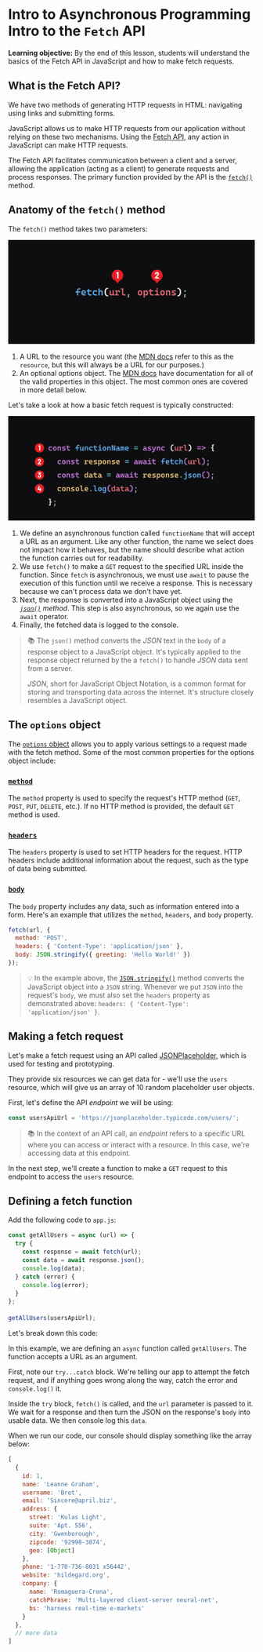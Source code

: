 <h1>
  <span class="headline">Intro to Asynchronous Programming</span>
  <span class="subhead">Intro to the <code>Fetch</code> API</span>
</h1>

**Learning objective:** By the end of this lesson, students will understand the basics of the Fetch API in JavaScript and how to make fetch requests.

## What is the Fetch API?

We have two methods of generating HTTP requests in HTML: navigating using links and submitting forms.

JavaScript allows us to make HTTP requests from our application without relying on these two mechanisms. Using the [Fetch API](https://developer.mozilla.org/en-US/docs/Web/API/Fetch_API), any action in JavaScript can make HTTP requests.

The Fetch API facilitates communication between a client and a server, allowing the application (acting as a client) to generate requests and process responses. The primary function provided by the API is the [`fetch()`](https://developer.mozilla.org/en-US/docs/Web/API/fetch) method.

## Anatomy of the `fetch()` method

The `fetch()` method takes two parameters:

![Anatomy of the `fetch()` method](./assets/fetch-method.png)

1. A URL to the resource you want (the [MDN docs](https://developer.mozilla.org/en-US/docs/Web/API/fetch#parameters) refer to this as the `resource`, but this will always be a URL for our purposes.)
2. An optional options object. The [MDN docs](https://developer.mozilla.org/en-US/docs/Web/API/fetch#options) have documentation for all of the valid properties in this object. The most common ones are covered in more detail below.

Let's take a look at how a basic fetch request is typically constructed:

![Anatomy of a fetch request](./assets/fetch-request.png)

1. We define an asynchronous function called `functionName` that will accept a URL as an argument. Like any other function, the name we select does not impact how it behaves, but the name should describe what action the function carries out for readability.
2. We use `fetch()` to make a `GET` request to the specified URL inside the function. Since `fetch` is asynchronous, we must use `await` to pause the execution of this function until we receive a response. This is necessary because we can't process data we don't have yet.
3. Next, the response is converted into a JavaScript object using the *[`json()`](https://developer.mozilla.org/en-US/docs/Web/API/Response/json) method*. This step is also asynchronous, so we again use the `await` operator.
4. Finally, the fetched data is logged to the console.

> 📚 The `json()` method converts the *JSON* text in the `body` of a response object to a JavaScript object. It's typically applied to the response object returned by the a `fetch()` to handle *JSON* data sent from a server.
>
> *JSON*, short for JavaScript Object Notation, is a common format for storing and transporting data across the internet. It's structure closely resembles a JavaScript object.

## The `options` object

The [`options` object](https://developer.mozilla.org/en-US/docs/Web/API/fetch#options) allows you to apply various settings to a request made with the fetch method. Some of the most common properties for the options object include:

### [`method`](https://developer.mozilla.org/en-US/docs/Web/API/fetch#method)

The `method` property is used to specify the request's HTTP method (`GET`, `POST`, `PUT`, `DELETE`, etc.). If no HTTP method is provided, the default `GET` method is used.

### [`headers`](https://developer.mozilla.org/en-US/docs/Web/API/fetch#headers)

The `headers` property is used to set HTTP headers for the request. HTTP headers include additional information about the request, such as the type of data being submitted.

### [`body`](https://developer.mozilla.org/en-US/docs/Web/API/fetch#body)

The `body` property includes any data, such as information entered into a form. Here's an example that utilizes the `method`, `headers`, and `body` property.

```javascript
fetch(url, { 
  method: 'POST',
  headers: { 'Content-Type': 'application/json' },
  body: JSON.stringify({ greeting: 'Hello World!' })
});
```

> 💡 In the example above, the [`JSON.stringify()`](https://developer.mozilla.org/en-US/docs/Web/JavaScript/Reference/Global_Objects/JSON/stringify) method converts the JavaScript object into a `JSON` string. Whenever we put `JSON` into the request's `body`, we must also set the `headers` property as demonstrated above: `headers: { 'Content-Type': 'application/json' }`.

## Making a fetch request

Let's make a fetch request using an API called [JSONPlaceholder](https://jsonplaceholder.typicode.com/), which is used for testing and prototyping.

They provide six resources we can get data for - we'll use the `users` resource, which will give us an array of 10 random placeholder user objects.

First, let's define the API *endpoint* we will be using:

```javascript
const usersApiUrl = 'https://jsonplaceholder.typicode.com/users/';
```

> 📚 In the context of an API call, an *endpoint* refers to a specific URL where you can access or interact with a resource. In this case, we're accessing data at this endpoint.

In the next step, we'll create a function to make a `GET` request to this endpoint to access the `users` resource.

## Defining a fetch function

Add the following code to `app.js`:

```javascript
const getAllUsers = async (url) => {
  try {
    const response = await fetch(url);
    const data = await response.json();
    console.log(data);
  } catch (error) {
    console.log(error);
  }
};

getAllUsers(usersApiUrl);
```

Let's break down this code:

In this example, we are defining an `async` function called `getAllUsers`. The function accepts a URL as an argument.

First, note our `try...catch` block. We're telling our app to attempt the fetch request, and if anything goes wrong along the way, catch the error and `console.log()` it.

Inside the `try` block, `fetch()` is called, and the `url` parameter is passed to it. We wait for a response and then turn the JSON on the response's `body` into usable data. We then console log this `data`.

When we run our code, our console should display something like the array below:

```javascript
[
  {
    id: 1,
    name: 'Leanne Graham',
    username: 'Bret',
    email: 'Sincere@april.biz',
    address: {
      street: 'Kulas Light',
      suite: 'Apt. 556',
      city: 'Gwenborough',
      zipcode: '92998-3874',
      geo: [Object]
    },
    phone: '1-770-736-8031 x56442',
    website: 'hildegard.org',
    company: {
      name: 'Romaguera-Crona',
      catchPhrase: 'Multi-layered client-server neural-net',
      bs: 'harness real-time e-markets'
    }
  },
  // more data
]
```
